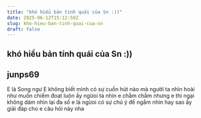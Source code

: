 ```yaml
---
title: "khó hiểu bản tính quái của Sn :))"
date: 2025-06-12T15:12:59Z
slug: kho-hieu-ban-tinh-quai-cua-sn
draft: false
---
```


## khó hiểu bản tính quái của Sn :))

## junps69

E là Song ngư
E không biết mình có sự cuốn hút nào mà người ta nhìn hoài như muốn chiếm đoạt luôn ấy
ngừoi ta nhìn e chằm chằm  nhưng e thì ngại không dám nhìn lại
đa số e là ngừoi có sự chú ý để ngắm nhìn hay sao ấy giải đáp cho e câu hỏi này nha